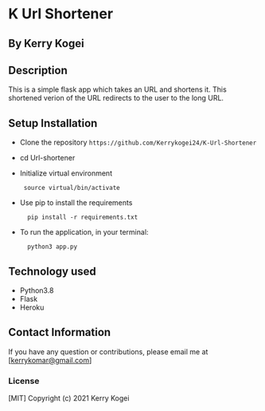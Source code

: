 # K Url Shortener
## By Kerry Kogei 

## Description
This is a simple flask app which takes an URL and shortens it. This shortened verion of the URL redirects to the user to the long URL.  


          

## Setup Installation
* Clone the repository
 ```https://github.com/Kerrykogei24/K-Url-Shortener```

* cd Url-shortener

* Initialize virtual environment

       source virtual/bin/activate

* Use pip to install the requirements

        pip install -r requirements.txt

* To run the application, in your terminal:

        python3 app.py


## Technology used

* Python3.8
* Flask
* Heroku

## Contact Information 

If you have any question or contributions, please email me at [kerrykomar@gmail.com]

### License
  [MIT] Copyright (c) 2021 Kerry Kogei
